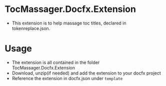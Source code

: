 ﻿# TocMassager.Docfx.Extension
- This extension is to help massage toc titles, declared in tokenreplace.json.

# Usage

- The extension is all contained in the folder TocMassager.Docfx.Extension
- Download, unzip(if needed) and add the extension to your docfx project
- Reference the extension in docfx.json under `template`
